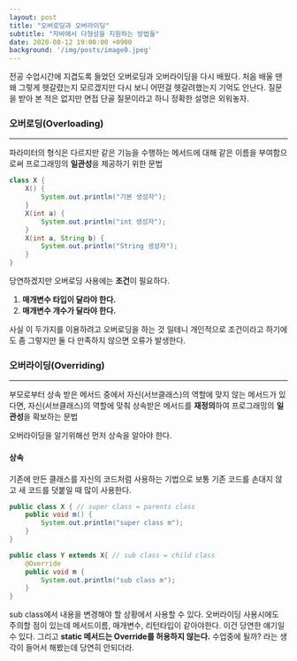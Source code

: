 ```yaml
---
layout: post
title: "오버로딩과 오버라이딩"
subtitle: "자바에서 다형성을 지원하는 방법들"
date: 2020-08-12 19:00:00 +0900
background: '/img/posts/image0.jpeg'
---
```


전공 수업시간에 지겹도록 들었던 오버로딩과 오버라이딩을 다시 배웠다. 처음 배울 땐 왜 그렇게 헷갈렸는지 모르겠지만 다시 보니 어떤걸 헷갈려했는지 기억도 안난다.
질문을 받아 본 적은 없지만 면접 단골 질문이라고 하니 정확한 설명은 외워놓자.

### 오버로딩(Overloading)
---

파라미터의 형식은 다르지만 같은 기능을 수행하는 메서드에 대해 같은 이름을 부여함으로써 프로그래밍의 **일관성**을 제공하기 위한 문법

```java
class X {
    X() {
        System.out.println("기본 생성자");
    }
    X(int a) {
        System.out.println("int 생성자");
    }
    X(int a, String b) {
        System.out.println("String 생성자");
    }
}
```

당연하겠지만 오버로딩 사용에는 **조건**이 필요하다. 
1. **매개변수 타입이 달라야 한다.**
2. **매개변수 개수가 달라야 한다.**

사실 이 두가지를 이용하려고 오버로딩을 하는 것 일테니 개인적으로 조건이라고 하기에도 좀 그렇지만 둘 다 만족하지 않으면 오류가 발생한다.  


### 오버라이딩(Overriding)
---

부모로부터 상속 받은 메서드 중에서 자신(서브클래스)의 역할에 맞지 않는 메서드가 있다면, 자신(서브클래스)의 역할에 맞춰 상속받은 메서드를 **재정의**하여 프로그래밍의 **일관성**을 확보하는 문법

오버라이딩을 알기위해선 먼저 상속을 알아야 한다.

#### 상속

기존에 만든 클래스를 자신의 코드처럼 사용하는 기법으로 보통 기존 코드를 손대지 않고 새 코드를 덧붙일 때 많이 사용한다.

``` java
public class X { // super class = parents class
    public void m() {
        System.out.println("super class m");
    }
}

public class Y extends X{ // sub class = child class
    @Override
    public void m {
        System.out.println("sub class m");
    }
}
```

sub class에서 내용을 변경해야 할 상황에서 사용할 수 있다. 오버라이딩 사용시에도 주의할 점이 있는데 메서드이름, 매개변수, 리턴타입이 같아야한다. 이건 당연한 얘기일 수 있다. 
그리고 **static 메서드는 Override를 허용하지 않는다.** 수업중에 될까? 라는 생각이 들어서 해봤는데 당연히 안되더라.


